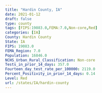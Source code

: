 ```yaml
---
title: "Hardin County, IA"
date: 2021-01-12
draft: false
type: county
tags: [FIPS:19083.0,FEMA:7.0,Non-core,Red]
categories: [IA]
County: Hardin County
State: IA
FIPS: 19083.0
FEMA_Region: 7.0
Population: 16846.0
NCHS_Urban_Rural_Classification: Non-core
Tests_in_prior_14_days: 357.0
Fourteen_day_test_rate_per_100000: 2119.0
Percent_Positivity_in_prior_14_days: 0.14
Level: Red
url: /states/IA/hardin-county
---
```



